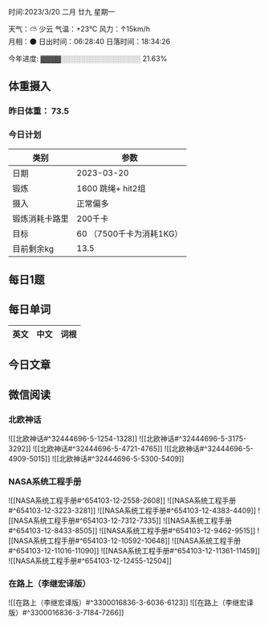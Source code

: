 

时间:2023/3/20 二月 廿九 星期一

天气：⛅️  少云 气温：+23°C 风力：↑15km/h  
月相：🌑 日出时间：06:28:40 日落时间：18:34:26

今年进度: ▓▓▓▓░░░░░░░░░░░░░░░░ 21.63%

## 体重摄入

### 昨日体重： 73.5
### 今日计划
| 类别           | 参数                    |
| -------------- | ----------------------- |
| 日期           | 2023-03-20               |
| 锻炼           |    1600 跳绳+ hit2组           |
| 摄入           |  正常偏多|
| 锻炼消耗卡路里 | 200千卡|
| 目标           | 60      （7500千卡为消耗1KG）                |
| 目前剩余kg               | 13.5                          |

## 每日1题


## 每日单词

| 英文       | 中文       |词根|
| ---------- | ---------- | ---|


## 今日文章



## 微信阅读

<!-- start of weread -->

### 北欧神话
![[北欧神话#^32444696-5-1254-1328]]
![[北欧神话#^32444696-5-3175-3292]]
![[北欧神话#^32444696-5-4721-4765]]
![[北欧神话#^32444696-5-4909-5015]]
![[北欧神话#^32444696-5-5300-5409]]

### NASA系统工程手册
![[NASA系统工程手册#^654103-12-2558-2608]]
![[NASA系统工程手册#^654103-12-3223-3281]]
![[NASA系统工程手册#^654103-12-4383-4409]]
![[NASA系统工程手册#^654103-12-7312-7335]]
![[NASA系统工程手册#^654103-12-8433-8505]]
![[NASA系统工程手册#^654103-12-9462-9515]]
![[NASA系统工程手册#^654103-12-10592-10648]]
![[NASA系统工程手册#^654103-12-11016-11090]]
![[NASA系统工程手册#^654103-12-11361-11459]]
![[NASA系统工程手册#^654103-12-12455-12504]]

### 在路上（李继宏译版）
![[在路上（李继宏译版）#^3300016836-3-6036-6123]]
![[在路上（李继宏译版）#^3300016836-3-7184-7266]]

<!-- end of weread -->
